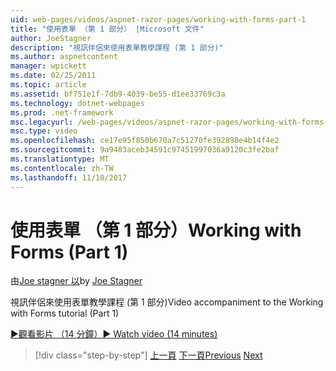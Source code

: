 ```yaml
---
uid: web-pages/videos/aspnet-razor-pages/working-with-forms-part-1
title: "使用表單 （第 1 部分） |Microsoft 文件"
author: JoeStagner
description: "視訊伴侶來使用表單教學課程 (第 1 部分)"
ms.author: aspnetcontent
manager: wpickett
ms.date: 02/25/2011
ms.topic: article
ms.assetid: bf751e1f-7db9-4039-be55-d1ee33769c3a
ms.technology: dotnet-webpages
ms.prod: .net-framework
msc.legacyurl: /web-pages/videos/aspnet-razor-pages/working-with-forms-part-1
msc.type: video
ms.openlocfilehash: ce17e95f850b670a7c51270fe392898e4b14f4e2
ms.sourcegitcommit: 9a9483aceb34591c97451997036a9120c3fe2baf
ms.translationtype: MT
ms.contentlocale: zh-TW
ms.lasthandoff: 11/10/2017
---
```

<a name="working-with-forms-part-1"></a><span data-ttu-id="1060e-103">使用表單 （第 1 部分）</span><span class="sxs-lookup"><span data-stu-id="1060e-103">Working with Forms (Part 1)</span></span>
====================
<span data-ttu-id="1060e-104">由[Joe stagner 以](https://github.com/JoeStagner)</span><span class="sxs-lookup"><span data-stu-id="1060e-104">by [Joe Stagner](https://github.com/JoeStagner)</span></span>

<span data-ttu-id="1060e-105">視訊伴侶來使用表單教學課程 (第 1 部分)</span><span class="sxs-lookup"><span data-stu-id="1060e-105">Video accompaniment to the Working with Forms tutorial (Part 1)</span></span>

[<span data-ttu-id="1060e-106">&#9654;觀看影片 （14 分鐘）</span><span class="sxs-lookup"><span data-stu-id="1060e-106">&#9654; Watch video (14 minutes)</span></span>](https://channel9.msdn.com/Blogs/ASP-NET-Site-Videos/working-with-forms-part-1)

>[!div class="step-by-step"]
<span data-ttu-id="1060e-107">[上一頁](creating-a-consistent-look-part-2.md)
[下一頁](working-with-forms-part-2.md)</span><span class="sxs-lookup"><span data-stu-id="1060e-107">[Previous](creating-a-consistent-look-part-2.md)
[Next](working-with-forms-part-2.md)</span></span>
